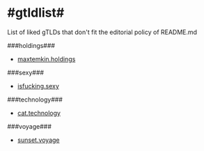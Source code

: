 #gtldlist#
========

List of liked gTLDs that don't fit the editorial policy of README.md


###holdings###
* [maxtemkin.holdings](http://maxtemkin.holdings) 

###sexy###
* [isfucking.sexy](http://welcome.isfucking.sexy)

###technology###
* [cat.technology](http://cat.technology) 

###voyage###
* [sunset.voyage](http://sunset.voyage) 
